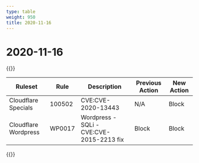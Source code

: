 ```yaml
---
type: table
weight: 950
title: 2020-11-16
---
```


# 2020-11-16

{{<table-wrap>}}<table style="width: 100%">

<thead>
  <tr>
    <th>Ruleset</th>
    <th>Rule</th>
    <th>Description</th>
    <th>Previous Action</th>
    <th>New Action</th>
  </tr>
</thead>
<tbody>
  <tr>
    <td>Cloudflare Specials</td>
    <td>100502</td>
    <td>CVE:CVE-2020-13443</td>
    <td>N/A</td>
    <td>Block</td>
  </tr>
  <tr>
    <td>Cloudflare Wordpress</td>
    <td>WP0017</td>
    <td>Wordpress - SQLi - CVE:CVE-2015-2213 fix</td>
    <td>Block</td>
    <td>Block</td>
  </tr>
</tbody>

</table>{{</table-wrap>}}
